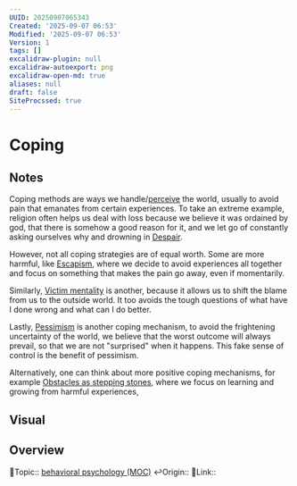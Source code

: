 ```yaml
---
UUID: 20250907065343
Created: '2025-09-07 06:53'
Modified: '2025-09-07 06:53'
Version: 1
tags: []
excalidraw-plugin: null
excalidraw-autoexport: png
excalidraw-open-md: true
aliases: null
draft: false
SiteProcssed: true
---
```

# Coping

## Notes

Coping methods are ways we handle/[perceive](/notes/subjective-reality.md) the world, usually to avoid pain that emanates from certain experiences. To take an extreme example, religion often helps us deal with loss because we believe it was ordained by god, that there is somehow a good reason for it, and we let go of constantly asking ourselves why and drowning in [Despair](/notes/depression.md).

However, not all coping strategies are of equal worth. Some are more harmful, like [Escapism](/notes/escapism.md), where we decide to avoid experiences all together and focus on something that makes the pain go away, even if momentarily. 

Similarly, [Victim mentality](/notes/helplessness.md) is another, because it allows us to shift the blame from us to the outside world. It too avoids the tough questions of what have I done wrong and what can I do better. 

Lastly, [Pessimism](/notes/pessimism.md) is another coping mechanism, to avoid the frightening uncertainty of the world, we believe that the worst outcome will always prevail, so that we are not "surprised" when it happens. This fake sense of control is the benefit of pessimism. 

Alternatively, one can think about more positive coping mechanisms, for example [Obstacles as stepping stones](/notes/creative-destruction.md), where we focus on learning and growing from harmful experiences, 


## Visual


## Overview
🔼Topic:: [behavioral psychology (MOC)](/mocs/behavioral-psychology-moc.md)
↩️Origin::
🔗Link:: 



